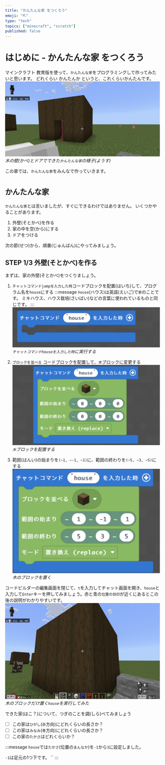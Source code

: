 ```yaml
---
title: "かんたんな家 をつくろう"
emoji: "⛏️"
type: "tech"
topics: ["minecraft", "scratch"]
published: false
---
```


# はじめに - かんたんな家 をつくろう
マインクラフト 教育版を使って、`かんたんな家`をプログラミングして作ってみたいと思います。
どれくらい かんたんか というと、これくらいかんたんです。
![](/images/build_town-11-simple_house/2024-01-10-06-23-43.png)
*木の壁(かべ)とドアでできた`かんたんな家`の様子(ようす)*

この章では、`かんたんな家`をみんなで作っていきます。

# `かんたんな家`
`かんたんな家`とは言いましたが、すぐにできるわけではありません。
いくつかやることがあります。
1. 外壁(そとかべ)を作る
2. 家の中を空(から)にする
3. ドアをつける

次の節(せつ)から、順番(じゅんばん)にやってみましょう。

## STEP 1/3 外壁(そとかべ)を作る
まずは、家の外壁(そとかべ)をつくりましょう。
1. `チャットコマンドjumpを入力した時`コードブロックを配置(はいち)して、プログラム名を`house`にする
:::message
`house`(ハウス)は英語(えいご)で`家`のことです。
ミキハウス、ハウス栽培(さいばい)などの言葉に使われているものと同じです。
:::
![](/images/build_town-11-simple_house/2024-01-11-06-18-02.png)
*`チャットコマンドhouseを入力した時`に実行する*

1. `ブロックを並べる` コードブロックを配置して、`木`ブロックに変更する
![](/images/build_town-11-simple_house/2024-01-11-06-19-31.png)
*`木`ブロックを配置する*

1. 範囲(はんい)の始まりを`(~1, ~-1, ~1)`に、範囲の終わりを`(~5, ~3, ~5)`にする
![](/images/build_town-11-simple_house/2024-01-11-05-56-50.png)
*木のブロックを置く*

コードビルダーの編集画面を閉じて、`t`を入力してチャット画面を開き、`house`と入力して`Enter`キーを押してみましょう。赤と青の`位置の目印`が近くにあるとこの後の説明がわかりやすいです。
![](/images/build_town-11-simple_house/2024-01-11-06-27-16.png)
*木のブロックだけ置く`house`を実行してみた*

できた家(はこ？)について、つぎのことを調(しら)べてみましょう
- [ ] この家は`ひがし`(`赤`方向)にどれくらいの長さか？
- [ ] この家は`みなみ`(`青`方向)にどれくらいの長さか？
- [ ] この家の`たかさ`はどれくらいか？

<!-- ***toha*** -->
:::message
`house`では`たかさ`(位置の`まんなか`)を`-1`から`3`に設定しました。

`-1`は足元の1つ下です。
``
:::